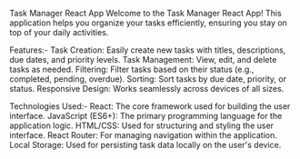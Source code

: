 Task Manager React App
Welcome to the Task Manager React App! This application helps you organize your tasks efficiently, ensuring you stay on top of your daily activities.

Features:-
Task Creation: Easily create new tasks with titles, descriptions, due dates, and priority levels.
Task Management: View, edit, and delete tasks as needed.
Filtering: Filter tasks based on their status (e.g., completed, pending, overdue).
Sorting: Sort tasks by due date, priority, or status.
Responsive Design: Works seamlessly across devices of all sizes.

Technologies Used:-
React: The core framework used for building the user interface.
JavaScript (ES6+): The primary programming language for the application logic.
HTML/CSS: Used for structuring and styling the user interface.
React Router: For managing navigation within the application.
Local Storage: Used for persisting task data locally on the user's device.

